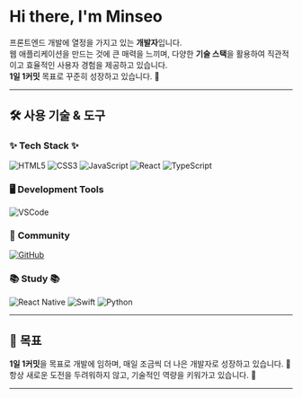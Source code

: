 # Hi there, I'm Minseo
프론트엔드 개발에 열정을 가지고 있는 **개발자**입니다.  
웹 애플리케이션을 만드는 것에 큰 매력을 느끼며, 다양한 **기술 스택**을 활용하여 직관적이고 효율적인 사용자 경험을 제공하고 있습니다.  
**1일 1커밋** 목표로 꾸준히 성장하고 있습니다. 💪

---

## 🛠️ 사용 기술 & 도구  

### ✨ **Tech Stack** ✨  
<p>
  <img src="https://img.shields.io/badge/HTML5-E34F26?style=for-the-badge&logo=html5&logoColor=white" alt="HTML5" />
  <img src="https://img.shields.io/badge/CSS3-1572B6?style=for-the-badge&logo=css3&logoColor=white" alt="CSS3" />
  <img src="https://img.shields.io/badge/JavaScript-F7DF1E?style=for-the-badge&logo=javascript&logoColor=black" alt="JavaScript" />
  <img src="https://img.shields.io/badge/React-20232A?style=for-the-badge&logo=react&logoColor=61DAFB" alt="React" />
  <img src="https://img.shields.io/badge/TypeScript-007ACC?style=for-the-badge&logo=typescript&logoColor=white" alt="TypeScript" />
</p>




### 🖥 **Development Tools**  
<p>
  <img src="https://img.shields.io/badge/VSCode-007ACC?style=for-the-badge&logo=visual-studio-code&logoColor=white" alt="VSCode" />
</p>

### 💬 **Community**  
<p>
  <a href="https://github.com/kingkaminseo">
    <img src="https://img.shields.io/badge/GitHub-181717?style=for-the-badge&logo=github&logoColor=white" alt="GitHub" />
  </a>
</p>

### 📚 **Study** 📚  
<p>
  <img src="https://img.shields.io/badge/React_Native-61DAFB?style=for-the-badge&logo=react&logoColor=white" alt="React Native" />
  <img src="https://img.shields.io/badge/Swift-F05138?style=for-the-badge&logo=swift&logoColor=white" alt="Swift" />
  <img src="https://img.shields.io/badge/Python-3776AB?style=for-the-badge&logo=python&logoColor=white" alt="Python" />
</p>

---

## 📅 목표  
**1일 1커밋**을 목표로 개발에 임하며, 매일 조금씩 더 나은 개발자로 성장하고 있습니다. 🌱  
항상 새로운 도전을 두려워하지 않고, 기술적인 역량을 키워가고 있습니다. 🚀

---


